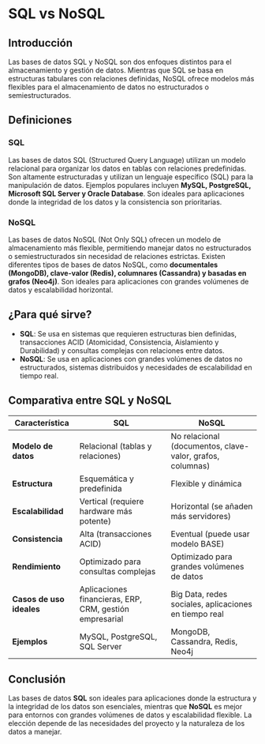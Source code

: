 # SQL vs NoSQL

## Introducción
Las bases de datos SQL y NoSQL son dos enfoques distintos para el almacenamiento y gestión de datos. Mientras que SQL se basa en estructuras tabulares con relaciones definidas, NoSQL ofrece modelos más flexibles para el almacenamiento de datos no estructurados o semiestructurados.

## Definiciones

### SQL
Las bases de datos SQL (Structured Query Language) utilizan un modelo relacional para organizar los datos en tablas con relaciones predefinidas. Son altamente estructuradas y utilizan un lenguaje específico (SQL) para la manipulación de datos. Ejemplos populares incluyen **MySQL, PostgreSQL, Microsoft SQL Server y Oracle Database**. Son ideales para aplicaciones donde la integridad de los datos y la consistencia son prioritarias.

### NoSQL
Las bases de datos NoSQL (Not Only SQL) ofrecen un modelo de almacenamiento más flexible, permitiendo manejar datos no estructurados o semiestructurados sin necesidad de relaciones estrictas. Existen diferentes tipos de bases de datos NoSQL, como **documentales (MongoDB), clave-valor (Redis), columnares (Cassandra) y basadas en grafos (Neo4j)**. Son ideales para aplicaciones con grandes volúmenes de datos y escalabilidad horizontal.

## ¿Para qué sirve?
- **SQL**: Se usa en sistemas que requieren estructuras bien definidas, transacciones ACID (Atomicidad, Consistencia, Aislamiento y Durabilidad) y consultas complejas con relaciones entre datos.
- **NoSQL**: Se usa en aplicaciones con grandes volúmenes de datos no estructurados, sistemas distribuidos y necesidades de escalabilidad en tiempo real.

## Comparativa entre SQL y NoSQL

| Característica              | SQL                              | NoSQL                                   |
|----------------------------|--------------------------------|----------------------------------------|
| **Modelo de datos**        | Relacional (tablas y relaciones) | No relacional (documentos, clave-valor, grafos, columnas) |
| **Estructura**             | Esquemática y predefinida       | Flexible y dinámica                    |
| **Escalabilidad**          | Vertical (requiere hardware más potente) | Horizontal (se añaden más servidores)  |
| **Consistencia**           | Alta (transacciones ACID)       | Eventual (puede usar modelo BASE)       |
| **Rendimiento**            | Optimizado para consultas complejas | Optimizado para grandes volúmenes de datos  |
| **Casos de uso ideales**   | Aplicaciones financieras, ERP, CRM, gestión empresarial | Big Data, redes sociales, aplicaciones en tiempo real |
| **Ejemplos**               | MySQL, PostgreSQL, SQL Server  | MongoDB, Cassandra, Redis, Neo4j       |

## Conclusión
Las bases de datos **SQL** son ideales para aplicaciones donde la estructura y la integridad de los datos son esenciales, mientras que **NoSQL** es mejor para entornos con grandes volúmenes de datos y escalabilidad flexible. La elección depende de las necesidades del proyecto y la naturaleza de los datos a manejar.
